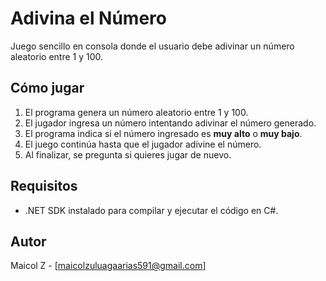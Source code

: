 # Adivina el Número

Juego sencillo en consola donde el usuario debe adivinar un número aleatorio entre 1 y 100.

## Cómo jugar

1. El programa genera un número aleatorio entre 1 y 100.
2. El jugador ingresa un número intentando adivinar el número generado.
3. El programa indica si el número ingresado es **muy alto** o **muy bajo**.
4. El juego continúa hasta que el jugador adivine el número.
5. Al finalizar, se pregunta si quieres jugar de nuevo.

## Requisitos

- .NET SDK instalado para compilar y ejecutar el código en C#.

## Autor

Maicol Z - [maicolzuluagaarias591@gmail.com]

